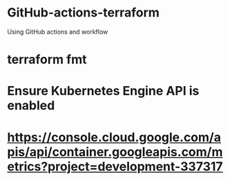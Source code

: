 # GitHub-actions-terraform
Using GitHub actions and workflow

# terraform fmt
# Ensure Kubernetes Engine API is enabled
# https://console.cloud.google.com/apis/api/container.googleapis.com/metrics?project=development-337317
